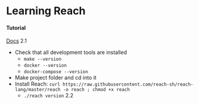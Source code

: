 # Learning Reach

#### Tutorial

[Docs](https://docs.reach.sh/tut-1.html)
2.1
  - Check that all development tools are installed
    - `make --version`
    - `docker --version`
    - `docker-compose --version`
  - Make project folder and cd into it
  - Install Reach: `curl https://raw.githubusercontent.com/reach-sh/reach-lang/master/reach -o reach ; chmod +x reach`
    - `./reach version`
2.2